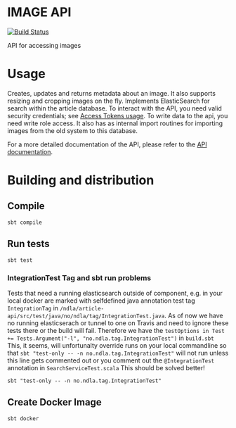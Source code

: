 # IMAGE API 
[![Build Status](https://travis-ci.org/NDLANO/image-api.svg?branch=master)](https://travis-ci.org/NDLANO/image-api)

API for accessing images

# Usage
Creates, updates and returns metadata about an image. It also supports resizing and cropping images on the fly.
Implements ElasticSearch for search within the article database.
To interact with the API, you need valid security credentials; see [Access Tokens usage](https://github.com/NDLANO/auth/blob/master/README.md).
To write data to the api, you need write role access.
It also has as internal import routines for importing images from the old system to this database.

For a more detailed documentation of the API, please refer to the [API documentation](https://staging.api.ndla.no).

# Building and distribution

## Compile
    sbt compile

## Run tests
    sbt test

### IntegrationTest Tag and sbt run problems
Tests that need a running elasticsearch outside of component, e.g. in your local docker are marked with selfdefined java
annotation test tag  ```IntegrationTag``` in ```/ndla/article-api/src/test/java/no/ndla/tag/IntegrationTest.java```. 
As of now we have no running elasticserach or tunnel to one on Travis and need to ignore these tests there or the build will fail. 
Therefore we have the ```testOptions in Test += Tests.Argument("-l", "no.ndla.tag.IntegrationTest")``` in ```build.sbt```  
This, it seems, will unfortunalty override runs on your local commandline so that ```sbt "test-only -- -n no.ndla.tag.IntegrationTest"```
 will not run unless this line gets commented out or you comment out the ```@IntegrationTest``` annotation in ```SearchServiceTest.scala```
 This should be solved better!

    sbt "test-only -- -n no.ndla.tag.IntegrationTest"


## Create Docker Image
    sbt docker

